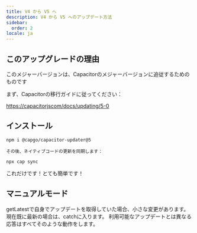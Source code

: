 ```yaml
---
title: V4 から V5 へ
description: V4 から V5 へのアップデート方法
sidebar:
  order: 2
locale: ja
---
```


## このアップグレードの理由

このメジャーバージョンは、Capacitorのメジャーバージョンに追従するためのものです

まず、Capacitorの移行ガイドに従ってください：

[https://capacitorjscom/docs/updating/5-0](https://capacitorjscom/docs/updating/5-0/)

## インストール

`npm i @capgo/capacitor-updater@5`

`その後、ネイティブコードの更新を同期します：`

`npx cap sync`

これだけです！とても簡単です！

## マニュアルモード

getLatestで自身でアップデートを取得していた場合、小さな変更があります。
現在既に最新の場合は、catchに入ります。
利用可能なアップデートとは異なる応答はすべてそのような動作をします。